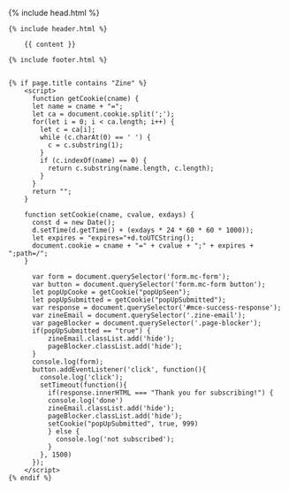 <!DOCTYPE html>
<html>

  {% include head.html %}

  <body class="{{page.layout}}-layout">
    <!-- <div class="bg"></div> -->

    {% include header.html %}

        {{ content }}

    {% include footer.html %}


    {% if page.title contains "Zine" %} 
        <script>
          function getCookie(cname) {
          let name = cname + "=";
          let ca = document.cookie.split(';');
          for(let i = 0; i < ca.length; i++) {
            let c = ca[i];
            while (c.charAt(0) == ' ') {
              c = c.substring(1);
            }
            if (c.indexOf(name) == 0) {
              return c.substring(name.length, c.length);
            }
          }
          return "";
        }

        function setCookie(cname, cvalue, exdays) {
          const d = new Date();
          d.setTime(d.getTime() + (exdays * 24 * 60 * 60 * 1000));
          let expires = "expires="+d.toUTCString();
          document.cookie = cname + "=" + cvalue + ";" + expires + ";path=/";
        }

          var form = document.querySelector('form.mc-form');
          var button = document.querySelector('form.mc-form button');
          let popUpCooke = getCookie("popUpSeen");
          let popUpSubmitted = getCookie("popUpSubmitted");
          var response = document.querySelector('#mce-success-response');
          var zineEmail = document.querySelector('.zine-email');
          var pageBlocker = document.querySelector('.page-blocker');
          if(popUpSubmitted == "true") {
              zineEmail.classList.add('hide');
              pageBlocker.classList.add('hide');
          }
          console.log(form);
          button.addEventListener('click', function(){
            console.log('click');
            setTimeout(function(){
              if(response.innerHTML === "Thank you for subscribing!") {
              console.log('done')
              zineEmail.classList.add('hide');
              pageBlocker.classList.add('hide');
              setCookie("popUpSubmitted", true, 999)
              } else {
                console.log('not subscribed');
              }
            }, 1500)
          });
        </script>
    {% endif %}
  </body>

</html>
